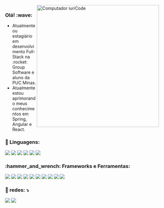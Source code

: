 <img src="https://raw.githubusercontent.com/MicaelliMedeiros/micaellimedeiros/master/image/computer-illustration.png" min-width="400px" max-width="400px" width="400px" align="right" alt="Computador iuriCode">

<p align="left"> 
  <h3> Olá! :wave: </h4>
  <ul>
  <li>Atualmente ou estagiário em desenvolvimento Full-Stack na :rocket: Group Software e aluno da PUC Minas. </li>
  <li>Atualmente estou aprimorando meus conhecimentos em Spring, Angular e React. </li>
  </ul>
</p>

<p align="left">
  <h3> 🦄 Linguagens: </h3>  
  <code><img src="https://img.shields.io/badge/JavaScript-323330?style=for-the-badge&logo=javascript&logoColor=F7DF1E"></code>
  <code><img src="https://img.shields.io/badge/Java-ED8B00?style=for-the-badge&logo=openjdk&logoColor=white"></code>
  <code><img src="https://img.shields.io/badge/TypeScript-007ACC?style=for-the-badge&logo=typescript&logoColor=white"></code>
  <code><img src="https://img.shields.io/badge/C%2B%2B-00599C?style=for-the-badge&logo=c%2B%2B&logoColor=white"></code>
  <code><img src="https://img.shields.io/badge/HTML-239120?style=for-the-badge&logo=html5&logoColor=white"></code>
  <code><img src="https://img.shields.io/badge/CSS-239120?&style=for-the-badge&logo=css3&logoColor=white"></code>
</p>

<p align="left">
  <h3>  :hammer_and_wrench: Frameworks e Ferramentas: </h3>  
  <code><img src="https://img.shields.io/badge/Angular-DD0031?style=for-the-badge&logo=angular&logoColor=white"></code>
  <code><img src="https://img.shields.io/badge/AngularJS-E23237?style=for-the-badge&logo=angularjs&logoColor=white"></code>
  <code><img src="https://img.shields.io/badge/React-20232A?style=for-the-badge&logo=react&logoColor=61DAFB"></code>
  <code><img src="https://img.shields.io/badge/Bootstrap-563D7C?style=for-the-badge&logo=bootstrap&logoColor=white"></code>
  <code><img src="https://img.shields.io/badge/Tailwind_CSS-38B2AC?style=for-the-badge&logo=tailwind-css&logoColor=white"></code>
  <code><img src="https://img.shields.io/badge/Figma-F24E1E?style=for-the-badge&logo=figma&logoColor=white"></code>
  <code><img src="https://img.shields.io/badge/jQuery-0769AD?style=for-the-badge&logo=jquery&logoColor=white"></code>
  <code><img src="https://img.shields.io/badge/Hibernate-59666C?style=for-the-badge&logo=Hibernate&logoColor=white"></code>
  <code><img src="https://img.shields.io/badge/MySQL-00000F?style=for-the-badge&logo=mysql&logoColor=white"></code>
  <code><img src="https://img.shields.io/badge/GitHub-100000?style=for-the-badge&logo=github&logoColor=white"></code>
</p>

<p align="left">
  <h3> 💌 redes: ⤵️ </h3>
</p>

<p align="left">
  <a href="#" alt="Gmail">
  <img src="https://img.shields.io/badge/-Gmail-FF0000?style=flat-square&labelColor=FF0000&logo=gmail&logoColor=white&link=LINK-DO-SEU-EMAIL" /></a>

  <a href="#" alt="Linkedin">
  <img src="https://img.shields.io/badge/-Linkedin-0e76a8?style=flat-square&logo=Linkedin&logoColor=white&link=https://www.linkedin.com/in/tulio-barros-palacine-a7550813a/" /></a>

</p>  
